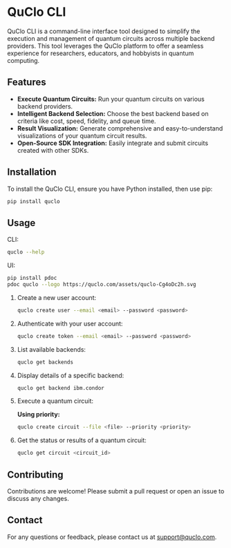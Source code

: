 # QuClo CLI

QuClo CLI is a command-line interface tool designed to simplify the execution and management of quantum circuits across multiple backend providers. This tool leverages the QuClo platform to offer a seamless experience for researchers, educators, and hobbyists in quantum computing.

## Features

- **Execute Quantum Circuits:** Run your quantum circuits on various backend providers.
- **Intelligent Backend Selection:** Choose the best backend based on criteria like cost, speed, fidelity, and queue time.
- **Result Visualization:** Generate comprehensive and easy-to-understand visualizations of your quantum circuit results.
- **Open-Source SDK Integration:** Easily integrate and submit circuits created with other SDKs.

## Installation

To install the QuClo CLI, ensure you have Python installed, then use pip:

```bash
pip install quclo
```

## Usage

CLI:

```bash
quclo --help
```

UI:

```bash
pip install pdoc
pdoc quclo --logo https://quclo.com/assets/quclo-Cg4oDc2h.svg
```

1. Create a new user account:

   ```bash
   quclo create user --email <email> --password <password>
   ```

2. Authenticate with your user account:

   ```bash
   quclo create token --email <email> --password <password>
   ```

3. List available backends:

   ```bash
   quclo get backends
   ```

4. Display details of a specific backend:

   ```bash
   quclo get backend ibm.condor
   ```

5. Execute a quantum circuit:

   **Using priority:**

   ```bash
   quclo create circuit --file <file> --priority <priority>
   ```

6. Get the status or results of a quantum circuit:

   ```bash
   quclo get circuit <circuit_id>
   ```

## Contributing

Contributions are welcome! Please submit a pull request or open an issue to discuss any changes.

## Contact

For any questions or feedback, please contact us at [support@quclo.com](mailto:support@quclo.com).
